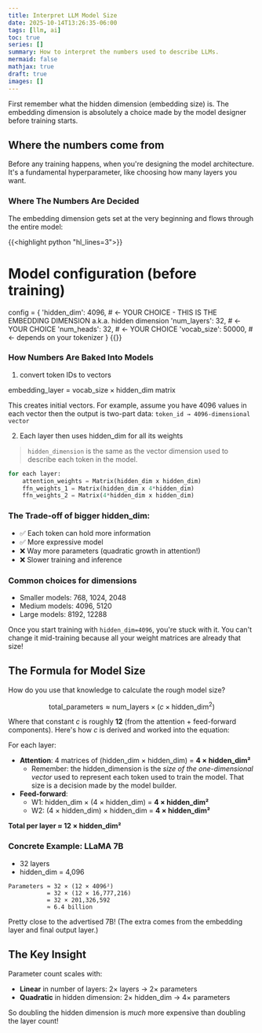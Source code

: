 ```yaml
---
title: Interpret LLM Model Size
date: 2025-10-14T13:26:35-06:00
tags: [llm, ai]
toc: true
series: []
summary: How to interpret the numbers used to describe LLMs.
mermaid: false
mathjax: true
draft: true
images: []
---
```


First remember what the hidden dimension (embedding size) is. The embedding dimension is absolutely a choice made by the model designer before training starts.

## Where the numbers come from

Before any training happens, when you're designing the model architecture. It's a fundamental hyperparameter, like choosing how many layers you want.

### Where The Numbers Are Decided

The embedding dimension gets set at the very beginning and flows through the entire model:

{{<highlight python "hl_lines=3">}}
# Model configuration (before training)
config = {
    'hidden_dim': 4096,        # ← YOUR CHOICE - THIS IS THE EMBEDDING DIMENSION a.k.a. hidden dimension
    'num_layers': 32,          # ← YOUR CHOICE
    'num_heads': 32,           # ← YOUR CHOICE
    'vocab_size': 50000,       # ← depends on your tokenizer
}
{{</highlight>}}

### How Numbers Are Baked Into Models

1. convert token IDs to vectors

embedding_layer = $\text{vocab\_size} \times \text{hidden\_dim}$ matrix

  This creates initial vectors. For example, assume you have 4096 values in each vector then the output is two-part data: `token_id → 4096-dimensional vector`

2. Each layer then uses hidden_dim for all its weights

> `hidden_dimension` is the same as the vector dimension used to describe each token in the model.

  ```python
  for each layer:
      attention_weights = Matrix(hidden_dim x hidden_dim)
      ffn_weights_1 = Matrix(hidden_dim x 4*hidden_dim)
      ffn_weights_2 = Matrix(4*hidden_dim x hidden_dim)
  ```

### The Trade-off of bigger hidden_dim:

* ✅ Each token can hold more information
* ✅ More expressive model
* ❌ Way more parameters (quadratic growth in attention!)
* ❌ Slower training and inference

### Common choices for dimensions

* Smaller models: 768, 1024, 2048
* Medium models: 4096, 5120
* Large models: 8192, 12288

Once you start training with `hidden_dim=4096`, you're stuck with it.
You can't change it mid-training because all your weight matrices are already that size!

## The Formula for Model Size

How do you use that knowledge to calculate the rough model size?

$$
\text{total\_parameters} \approx \text{num\_layers} \times (c \times \text{hidden\_dim}^2)
$$

Where that constant $c$ is roughly **12** (from the attention + feed-forward components).
Here's how $c$ is derived and worked into the equation:

For each layer:
- **Attention**: 4 matrices of (hidden_dim × hidden_dim) = **4 × hidden_dim²**
  - Remember: the hidden_dimension is the *size of the one-dimensional vector* used to represent each token used to train the model. That size is a decision made by the model builder.
- **Feed-forward**:
  - W1: hidden_dim × (4 × hidden_dim) = **4 × hidden_dim²**
  - W2: (4 × hidden_dim) × hidden_dim = **4 × hidden_dim²**

**Total per layer ≈ 12 × hidden_dim²**

### Concrete Example: LLaMA 7B

- 32 layers
- hidden_dim = 4,096

```
Parameters ≈ 32 × (12 × 4096²)
           = 32 × (12 × 16,777,216)
           = 32 × 201,326,592
           ≈ 6.4 billion
```

Pretty close to the advertised 7B! (The extra comes from the embedding layer and final output layer.)

## The Key Insight

Parameter count scales with:
- **Linear** in number of layers: 2× layers → 2× parameters
- **Quadratic** in hidden dimension: 2× hidden_dim → 4× parameters

So doubling the hidden dimension is *much* more expensive than doubling the layer count!
